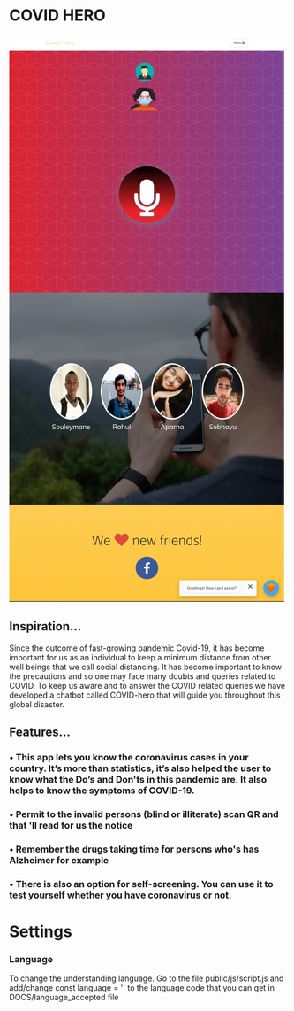 # COVID HERO

![img](covid-hero.png)

## Inspiration...

Since the outcome of fast-growing pandemic Covid-19, it has become important for us as an individual to keep a minimum distance from other well beings that we call social distancing. It has become important to know the precautions and so one may face many doubts and queries related to COVID. To keep us aware and to answer the COVID related queries we have developed a chatbot called COVID-hero that will guide you throughout this global disaster.

## Features...

### • This app lets you know the coronavirus cases in your country. It’s more than statistics, it’s also helped the user to know what the Do’s and Don'ts in this pandemic are. It also helps to know the symptoms of COVID-19.

### • Permit to the invalid persons (blind or illiterate) scan QR and that 'll read for us the notice

### • Remember the drugs taking time for persons who's has Alzheimer for example

### • There is also an option for self-screening. You can use it to test yourself whether you have coronavirus or not.

# Settings

### Language

To change the understanding language. Go to the file public/js/script.js and add/change const language = '' to the language code that you can get in DOCS/language_accepted file
